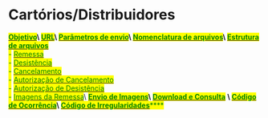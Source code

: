# Cartórios/Distribuidores

[<mark style="color:green;">**Objetivo**</mark>](objetivo.md)<mark style="color:green;">****</mark>\ <mark style="color:green;">****</mark>[<mark style="color:green;">**URL**</mark>](../convenios/url.md)<mark style="color:green;">****</mark>\ <mark style="color:green;">****</mark>[<mark style="color:green;">**Parâmetros de envio**</mark>](../convenios/parametros-de-envio.md)<mark style="color:green;">****</mark>\ <mark style="color:green;">****</mark>[<mark style="color:green;">**Nomenclatura de arquivos**</mark>](../convenios/nomenclatura-de-arquivos.md)<mark style="color:green;">****</mark>\ <mark style="color:green;">****</mark>[<mark style="color:green;">**Estrutura de arquivos**</mark>](../convenios/estrutura-de-arquivos/)<mark style="color:green;"></mark>\
&#x20;      <mark style="color:green;">-</mark> [<mark style="color:green;">Remessa</mark>](../convenios/estrutura-de-arquivos/remessa.md)<mark style="color:green;"></mark>\
&#x20;      <mark style="color:green;">-</mark> [<mark style="color:green;">Desistência</mark>](../convenios/estrutura-de-arquivos/desistencia.md)<mark style="color:green;"></mark>\
&#x20;      <mark style="color:green;">-</mark> [<mark style="color:green;">Cancelamento</mark>](../convenios/estrutura-de-arquivos/cancelamento.md)<mark style="color:green;"></mark>\
&#x20;      <mark style="color:green;">-</mark> [<mark style="color:green;">Autorização de Cancelamento</mark>](../convenios/estrutura-de-arquivos/autorizacao-de-cancelamento.md)<mark style="color:green;"></mark>\
&#x20;      <mark style="color:green;">-</mark> [<mark style="color:green;">Autorização de Desistência</mark>](../convenios/estrutura-de-arquivos/autorizacao-de-desistencia.md)<mark style="color:green;"></mark>\
&#x20;      <mark style="color:green;">-</mark> [<mark style="color:green;">Imagens da Remessa</mark>](../convenios/estrutura-de-arquivos/imagens-da-remessa.md)<mark style="color:green;"></mark>\ <mark style="color:green;"></mark>[<mark style="color:green;">**Envio de Imagens**</mark>](../convenios/envio-de-imagens.md)<mark style="color:green;">****</mark>\ <mark style="color:green;">****</mark>[<mark style="color:green;">**Download e Consulta**</mark>](../convenios/download-e-consulta.md) <mark style="color:green;">****</mark> \ <mark style="color:green;">****</mark>[<mark style="color:green;">**Código de Ocorrência**</mark>](../convenios/codigos-de-ocorrencia.md)<mark style="color:green;">****</mark>\ <mark style="color:green;">****</mark>[<mark style="color:green;">**Código de Irregularidades**</mark>](../convenios/codigos-de-irregularidades.md)<mark style="color:green;">****</mark>
